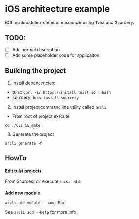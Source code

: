 # iOS architecture example

iOS multimodule architecture example using Tuist and Sourcery. 

## TODO: 
- [ ] Add normal description
- [ ] Add some placeholder code for applicaiton

## Building the project

1) Install dependencies:
   
- tuist: `curl -Ls https://install.tuist.io | bash`
- sourcery: `brew install sourcery`
  
2) Install project command line utility called `arcli`

- From root of project execute

`cd ./CLI && make`

3) Generate the project

`arcli generate -f`

## HowTo

#### Edit tuist projects

From Sources/ dir execute `tuist edit` 

#### Add new module 

`arcli add module --name Foo` 

See `arcli add --help` for more info

